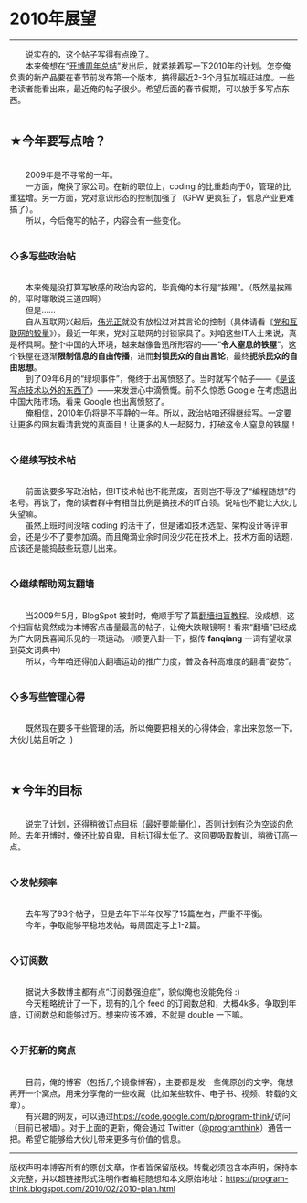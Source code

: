# 2010年展望 

-----

<div class="post-body entry-content">
　　说实在的，这个帖子写得有点晚了。<br/>
　　本来俺想在“<a href="../../2010/01/2009-review.md">开博周年总结</a>”发出后，就紧接着写一下2010年的计划。怎奈俺负责的新产品要在春节前发布第一个版本，搞得最近2-3个月狂加班赶进度。一些老读者能看出来，最近俺的帖子很少。希望后面的春节假期，可以放手多写点东西。<a name="more"></a><br/>
<br/>
<h2>★今年要写点啥？</h2><br/>
　　2009年是不寻常的一年。<br/>
　　一方面，俺换了家公司。在新的职位上，coding 的比重趋向于0，管理的比重猛增。另一方面，党对意识形态的控制加强了（GFW 更疯狂了，信息产业更难搞了）。<br/>
　　所以，今后俺写的帖子，内容会有一些变化。<br/>
<br/>
<h3>◇多写些政治帖</h3><br/>
　　本来俺是没打算写敏感的政治内容的，毕竟俺的本行是“挨踢”。（既然是挨踢的，平时哪敢说三道四啊）<br/>
　　但是......<br/>
　　自从互联网兴起后，<a href="https://zh.wikipedia.org/wiki/%E5%AF%B9%E4%B8%AD%E5%9B%BD%E5%85%B1%E4%BA%A7%E5%85%9A%E7%9A%84%E8%B4%AC%E7%A7%B0" rel="nofollow" target="_blank">伟光正</a>就没有放松过对其言论的控制（具体请看《<a href="../../2009/07/party-pk-internet.md">党和互联网的较量</a>》）。最近一年来，党对互联网的封锁家具了。对咱这些IT人士来说，真是杯具啊。整个中国的大环境，越来越像鲁迅所形容的——“<b>令人窒息的铁屋</b>”。这个铁屋在逐渐<b>限制信息的自由传播</b>，进而<b>封锁民众的自由言论</b>，最终<b>扼杀民众的自由思想</b>。<br/>
　　到了09年6月的“绿坝事件”，俺终于出离愤怒了。当时就写个帖子——《<a href="../../2009/06/writing-something-with-polity.md">是该写点技术以外的东西了</a>》——来发泄心中滴愤慨。前不久惊悉 Google 在考虑退出中国大陆市场，看来 Google 也出离愤怒了。<br/>
　　俺相信，2010年仍将是不平静的一年。所以，政治帖咱还得继续写。一定要让更多的网友看清我党的真面目！让更多的人一起努力，打破这令人窒息的铁屋！<br/>
<br/>
<h3>◇继续写技术帖</h3><br/>
　　前面说要多写政治帖，但IT技术帖也不能荒废，否则岂不辱没了“编程随想”的名号。再说了，俺的读者群中有相当比例是搞技术的IT白领。说啥也不能让大伙儿失望嘛。<br/>
　　虽然上班时间没啥 coding 的活干了，但是诸如技术选型、架构设计等评审会，还是少不了要参加滴。而且俺滴业余时间没少花在技术上。技术方面的话题，应该还是能捣鼓些玩意儿出来。<br/>
<br/>
<h3>◇继续帮助网友翻墙</h3><br/>
　　当2009年5月，BlogSpot 被封时，俺顺手写了篇<a href="../../2009/05/how-to-break-through-gfw.md">翻墻扫盲教程</a>。没成想，这个扫盲帖竟然成为本博客点击量最高的帖子，让俺大跌眼镜啊！看来“翻墻”已经成为广大网民喜闻乐见的一项运动。（顺便八卦一下，据传 <b>fanqiang</b> 一词有望收录到英文词典中）<br/>
　　所以，今年咱还得加大翻墻运动的推广力度，普及各种高难度的翻墻“姿势”。<br/>
<br/>
<h3>◇多写些管理心得</h3><br/>
　　既然现在要多干些管理的活，所以俺要把相关的心得体会，拿出来忽悠一下。大伙儿姑且听之 :)<br/>
<br/>
<br/>
<h2>★今年的目标</h2><br/>
　　说完了计划，还得稍微订点目标（最好要能量化），否则计划有沦为空谈的危险。去年开博时，俺还比较自卑，目标订得太低了。这回要吸取教训，稍微订高一点。<br/>
<br/>
<h3>◇发帖频率</h3><br/>
　　去年写了93个帖子，但是去年下半年仅写了15篇左右，严重不平衡。<br/>
　　今年，争取能够平稳地发帖，每周固定写上1-2篇。<br/>
<br/>
<h3>◇订阅数</h3><br/>
　　据说大多数博主都有点“订阅数强迫症”，貌似俺也没能免俗 :)<br/>
　　今天粗略统计了一下，现有的几个 feed 的订阅数总和，大概4k多。争取到年底，订阅数总和能够过万。想来应该不难，不就是 double 一下嘛。<br/>
<br/>
<h3>◇开拓新的窝点</h3><br/>
　　目前，俺的博客（包括几个镜像博客），主要都是发一些俺原创的文字。俺想再开一个窝点，用来分享俺的一些收藏（比如某些软件、电子书、视频、转载的文章）。<br/>
　　有兴趣的网友，可以通过<a href="https://code.google.com/p/program-think/" target="_blank">https://code.google.com/p/program-think/</a>访问（目前已被墙）。对于上面的更新，俺会通过 Twitter（<a href="https://twitter.com/programthink" target="_blank">@programthink</a>）通告一把。希望它能够给大伙儿带来更多有价值的信息。
</div>


------------------------------------------------

版权声明本博客所有的原创文章，作者皆保留版权。转载必须包含本声明，保持本文完整，并以超链接形式注明作者编程随想和本文原始地址：https://program-think.blogspot.com/2010/02/2010-plan.html
